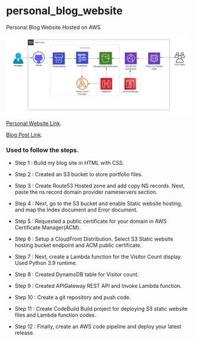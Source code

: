 # personal_blog_website
Personal Blog Website Hosted on AWS

![Diagram](Personal-Blog-Website.jpeg)

[Personal Website Link](https://devopswithlasantha.tech/).

[Blog Post Link](https://dev.to/lasanthasilva/my-personal-website-project-deployed-using-aws-services-h4b-temp-slug-631906/edit).

### Used to follow the steps.

 - Step 1 : Build my blog site in HTML with CSS.

- Step 2 : Created an S3 bucket to store portfolio files.

- Step 3 : Create Route53 Hosted zone and add copy NS records. Next, paste the ns record domain provider nameservers section.

- Step 4 : Next, go to the S3 bucket and enable Static website hosting, and map the Index document and Error document.

- Step 5 : Requested a public certificate for your domain in AWS Certificate Manager(ACM).

- Step 6 : Setup a CloudFront Distribution. Select S3 Static website hosting bucket endpoint and ACM public certificate.

- Step 7 : Next, create a Lambda function for the Visitor Count display. Used Python 3.9 runtime.

- Step 8 : Created DynamoDB table for Visitor count.

- Step 9 : Created APIGateway REST API and Invoke Lambda function.

- Step 10 : Create a git repository and push code.

- Step 11 : Create CodeBuild Build project for deploying S3 static website files and Lambda function codes.

- Step 12 : Finally, create an AWS code pipeline and deploy your latest release.